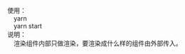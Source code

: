使用：  
    &ensp;&ensp;yarn  
    &ensp;&ensp;yarn start  
说明：  
    &ensp;&ensp;渲染组件内部只做渲染，要渲染成什么样的组件由外部传入。
    